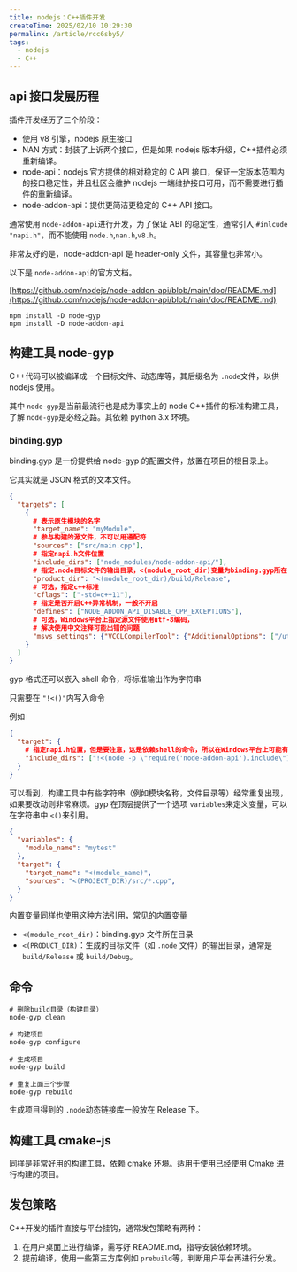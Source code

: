 ```yaml
---
title: nodejs：C++插件开发
createTime: 2025/02/10 10:29:30
permalink: /article/rcc6sby5/
tags:
  - nodejs
  - C++
---
```

## api 接口发展历程

插件开发经历了三个阶段：

+ 使用 v8 引擎，nodejs 原生接口
+ NAN 方式：封装了上诉两个接口，但是如果 nodejs 版本升级，C++插件必须重新编译。
+ node-api：nodejs 官方提供的相对稳定的 C API 接口，保证一定版本范围内的接口稳定性，并且社区会维护 nodejs 一端维护接口可用，而不需要进行插件的重新编译。
+ node-addon-api：提供更简洁更稳定的 C++ API 接口。

 通常使用 `node-addon-api`进行开发，为了保证 ABI 的稳定性，通常引入 `#inlcude "napi.h"`，而不能使用 `node.h`,`nan.h`,`v8.h`。

非常友好的是，node-addon-api 是 header-only 文件，其容量也非常小。

以下是 `node-addon-api`的官方文档。

[https://github.com/nodejs/node-addon-api/blob/main/doc/README.md](https://github.com/nodejs/node-addon-api/blob/main/doc/README.md)

```shell
npm install -D node-gyp
npm install -D node-addon-api
```

## 构建工具 node-gyp

C++代码可以被编译成一个目标文件、动态库等，其后缀名为 `.node`文件，以供 nodejs 使用。

其中 `node-gyp`是当前最流行也是成为事实上的 node C++插件的标准构建工具，了解 `node-gyp`是必经之路。其依赖 python 3.x 环境。

### binding.gyp

binding.gyp 是一份提供给 node-gyp 的配置文件，放置在项目的根目录上。

它其实就是 JSON 格式的文本文件。

```json
{
  "targets": [
    {
      # 表示原生模块的名字
      "target_name": "myModule",
      # 参与构建的源文件，不可以用通配符
      "sources": ["src/main.cpp"],
      # 指定napi.h文件位置
      "include_dirs": ["node_modules/node-addon-api/"],
      # 指定.node目标文件的输出目录，<(module_root_dir)变量为binding.gyp所在目录
      "product_dir": "<(module_root_dir)/build/Release",
      # 可选，指定c++标准
      "cflags": ["-std=c++11"],
      # 指定是否开启C++异常机制，一般不开启
      "defines": ["NODE_ADDON_API_DISABLE_CPP_EXCEPTIONS"],
      # 可选，Windows平台上指定源文件使用utf-8编码，
      # 解决使用中文注释可能出错的问题
      "msvs_settings": {"VCCLCompilerTool": {"AdditionalOptions": ["/utf-8"]}},
    }
  ]
}
```

gyp 格式还可以嵌入 shell 命令，将标准输出作为字符串

只需要在 `"!<()"`内写入命令

例如

```json
{
  "target": {
    # 指定napi.h位置，但是要注意，这是依赖shell的命令，所以在Windows平台上可能有错
    "include_dirs": ["!<(node -p \"require('node-addon-api').include\")"]
  }
}
```

可以看到，构建工具中有些字符串（例如模块名称，文件目录等）经常重复出现，如果要改动则非常麻烦。gyp 在顶层提供了一个选项 `variables`来定义变量，可以在字符串中 `<()`来引用。

```json
{
  "variables": {
    "module_name": "mytest"
  },
  "target": {
    "target_name": "<(module_name)",
    "sources": "<(PROJECT_DIR)/src/*.cpp",
  }
}
```

内置变量同样也使用这种方法引用，常见的内置变量

+ `<(module_root_dir)`：binding.gyp 文件所在目录
+ `<(PRODUCT_DIR)`：生成的目标文件（如 `.node` 文件）的输出目录，通常是 `build/Release` 或 `build/Debug`。

## 命令

```shell
# 删除build目录（构建目录）
node-gyp clean

# 构建项目
node-gyp configure

# 生成项目
node-gyp build

# 重复上面三个步骤
node-gyp rebuild
```

生成项目得到的 `.node`动态链接库一般放在 Release 下。

## 构建工具 cmake-js

同样是非常好用的构建工具，依赖 cmake 环境。适用于使用已经使用 Cmake 进行构建的项目。

## 发包策略

C++开发的插件直接与平台挂钩，通常发包策略有两种：

1. 在用户桌面上进行编译，需写好 README.md，指导安装依赖环境。
2. 提前编译，使用一些第三方库例如 `prebuild`等，判断用户平台再进行分发。
